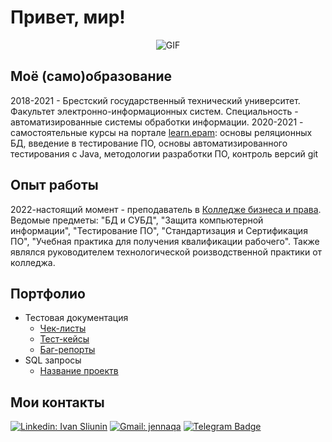 # Привет, мир!

<div align="center">

![GIF](https://giphy.com/gifs/chuber-qa-quality-assurance-3o7WTL4qQCbbLLV2Pm/giphy.gif)
  
</div>

## Моё (само)образование
2018-2021 - Брестский государственный технический университет. Факультет электронно-информационных систем. Специальность - автоматизированные системы обработки информации.
2020-2021 - самостоятельные курсы на портале [learn.epam](https://learn.epam.com): основы реляционных БД, введение в тестирование ПО, основы автоматизированного тестирования с Java, методологии разработки ПО, контроль версий git

## Опыт работы
2022-настоящий момент - преподаватель в [Колледже бизнеса и права](https://kbp.by/). Ведомые предметы: "БД и СУБД", "Защита компьютерной информации", "Тестирование ПО", "Стандартизация и Сертификация ПО", "Учебная практика для получения квалификации рабочего". Также являлся руководителем технологической роизводственной практики от колледжа. 

## Портфолио 
- Тестовая документация
  -  [Чек-листы](https://ссылочку_сюда)
  -  [Тест-кейсы](https://ссылочку_сюда)
  -  [Баг-репорты](https://ссылочку_сюда)
- SQL запросы 
  -  [Название проектв](https://ссылочку_сюда)
  

## Мои контакты

[![Linkedin: Ivan Sliunin](https://img.shields.io/badge/-LinkedIn-0e76a8?style=flat-square&logo=Linkedin&logoColor=white)](https://www.linkedin.com/in/ivan-sliunin-812875225)
[![Gmail: jennaqa](https://img.shields.io/badge/-Gmail-e4405f?style=flat-square&logo=Gmail&logoColor=white)](https://vandvizh@gmail.com
)
[![Telegram Badge](https://img.shields.io/badge/-Telegram-0088cc?style=flat-square&logo=Telegram&logoColor=white)](https://t.me/jennaisakova)
